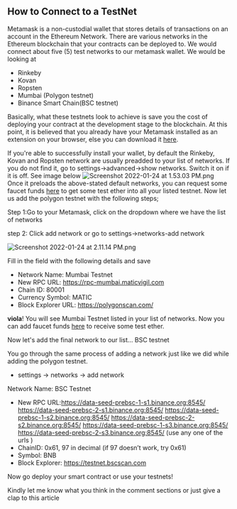 ## How to Connect to a TestNet

Metamask is a non-custodial wallet that stores details of transactions on an account in the Ethereum Network. 
There are various networks in the Ethereum blockchain that your contracts can be deployed to. We would connect about five (5) test networks to our metamask wallet.
We would be looking at 
- Rinkeby
- Kovan
- Ropsten
- Mumbai (Polygon testnet)
- Binance Smart Chain(BSC testnet)

Basically, what these testnets look to achieve is save you the cost of deploying your contract at the development stage to the blockchain.
At this point, it is believed that you already have your Metamask installed as an extension on your browser, else you can download it [here](https://metamask.io/).

If you're able to successfully install your wallet, by default the Rinkeby, Kovan and Ropsten network are usually preadded to your list of networks. If you do not find it, go to settings->advanced->show networks. Switch it on if it is off. See image below
![Screenshot 2022-01-24 at 1.53.03 PM.png](https://cdn.hashnode.com/res/hashnode/image/upload/v1643028927094/EmG7cKs1Q.png)
Once it preloads the above-stated default networks, you can request some faucet funds [here](https://faucets.chain.link/) to get some test ether into all your listed testnet.
Now let us add the polygon testnet with the following steps;

Step 1:Go to your Metamask, click on the dropdown where we have the list of networks

step 2: Click add network or go to settings->networks-add network

![Screenshot 2022-01-24 at 2.11.14 PM.png](https://cdn.hashnode.com/res/hashnode/image/upload/v1643029903256/lKBPesRC_5.png)

Fill in the field with the following details and save

- Network Name: Mumbai Testnet
- New RPC URL: https://rpc-mumbai.maticvigil.com
- Chain ID: 80001
- Currency Symbol: MATIC
- Block Explorer URL: https://polygonscan.com/

**viola**! You will see Mumbai Testnet listed in your list of networks. Now you can add faucet funds [here](https://faucet.polygon.technology/) to receive some test ether.

Now let's add the final network to our list... BSC testnet

You go through the same process of adding a network just like we did while adding the polygon testnet.

- settings -> networks -> add network

Network Name: BSC Testnet
- New RPC URL:https://data-seed-prebsc-1-s1.binance.org:8545/
 https://data-seed-prebsc-2-s1.binance.org:8545/
 https://data-seed-prebsc-1-s2.binance.org:8545/
 https://data-seed-prebsc-2-s2.binance.org:8545/
 https://data-seed-prebsc-1-s3.binance.org:8545/
 https://data-seed-prebsc-2-s3.binance.org:8545/ (use any one of the urls )
- ChainID: 0x61, 97 in decimal (if 97 doesn’t work, try 0x61)
- Symbol: BNB
- Block Explorer: https://testnet.bscscan.com

Now go deploy your smart contract or use your testnets!

Kindly let me know what you think in the comment sections or just give a clap to this article

